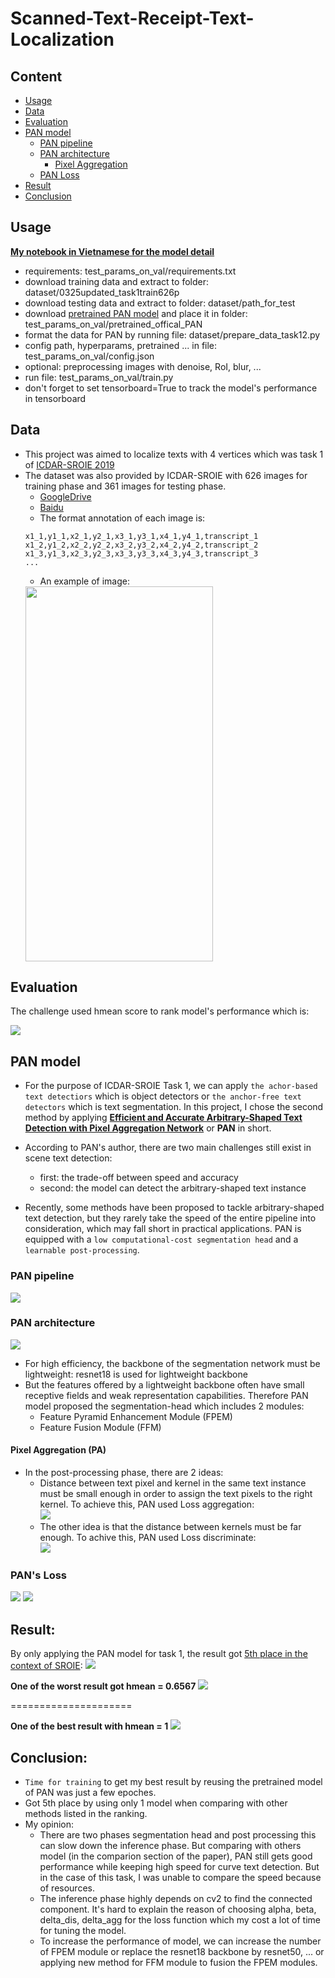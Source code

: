 # Scanned-Text-Receipt-Text-Localization

## Content
- [Usage](https://github.com/xuatpham/Scanned-Text-Receipt_Text-Localization#usage)
- [Data](https://github.com/xuatpham/Scanned-Text-Receipt_Text-Localization#data)
- [Evaluation](https://github.com/xuatpham/Scanned-Text-Receipt_Text-Localization#evaluation)
- [PAN model](https://github.com/xuatpham/Scanned-Text-Receipt_Text-Localization#pan-model)
	- [PAN pipeline](https://github.com/xuatpham/Scanned-Text-Receipt_Text-Localization#pan-pipeline)
	- [PAN architecture](https://github.com/xuatpham/Scanned-Text-Receipt_Text-Localization#pan-architecture)
		- [Pixel Aggregation](https://github.com/xuatpham/Scanned-Text-Receipt_Text-Localization#pixel-aggregation-pa)
	- [PAN Loss](https://github.com/xuatpham/Scanned-Text-Receipt_Text-Localization#pans-loss-function)
- [Result](https://github.com/xuatpham/Scanned-Text-Receipt_Text-Localization#result)
- [Conclusion](https://github.com/xuatpham/Scanned-Text-Receipt_Text-Localization#conclusion)

## Usage

**[My notebook in Vietnamese for the model detail](https://github.com/xuatpham/Scanned-Text-Receipt_Text-Localization/blob/main/MLP305x_Report.ipynb)**

- requirements: test_params_on_val/requirements.txt
- download training data and extract to folder: dataset/0325updated_task1train626p
- download testing data and extract to folder: dataset/path_for_test
- download [pretrained PAN model](https://drive.google.com/drive/folders/1bKPQEEOJ5kgSSRMpnDB8HIRecnD_s4bR) and place it in folder: test_params_on_val/pretrained_offical_PAN
- format the data for PAN by running file: dataset/prepare_data_task12.py
- config path, hyperparams, pretrained ... in file: test_params_on_val/config.json
- optional: preprocessing images with denoise, RoI, blur, ...
- run file: test_params_on_val/train.py
- don't forget to set tensorboard=True to track the model's performance in tensorboard

## Data
- This project was aimed to localize texts with 4 vertices which was task 1 of [ICDAR-SROIE 2019](https://rrc.cvc.uab.es/?ch=13&com=introduction)
- The dataset was also provided by ICDAR-SROIE with 626 images for training phase and 361 images for testing phase.
	- [GoogleDrive](https://drive.google.com/open?id=1ShItNWXyiY1tFDM5W02bceHuJjyeeJl2)
	- [Baidu](https://pan.baidu.com/s/1a57eKCSq8SV8Njz8-jO4Ww#list/path=%2FSROIE2019&parentPath=%2F)
	- The format annotation of each image is:
	```
	x1_1,y1_1,x2_1,y2_1,x3_1,y3_1,x4_1,y4_1,transcript_1
	x1_2,y1_2,x2_2,y2_2,x3_2,y3_2,x4_2,y4_2,transcript_2
	x1_3,y1_3,x2_3,y2_3,x3_3,y3_3,x4_3,y4_3,transcript_3
	...
	```
	- An example of image:
	<img width="300" height="600" src="./assets/6567.jpg">	

## Evaluation
The challenge used hmean score to rank model's performance which is: 

<img src="./assets/hmean_gif.latex.gif">

## PAN model

- For the purpose of ICDAR-SROIE Task 1, we can apply `the achor-based text detectiors` which is object detectors or `the anchor-free text detectors` which is text segmentation. In this project, I chose the second method by applying **[Efficient and Accurate Arbitrary-Shaped Text Detection with Pixel Aggregation Network](https://arxiv.org/abs/1908.05900)** or **PAN** in short.

- According to PAN's author, there are two main challenges still exist in scene text detection:
	- first: the trade-off between speed and accuracy 
	- second: the model can detect the arbitrary-shaped text instance

- Recently, some methods have been proposed to tackle arbitrary-shaped text detection, but they rarely take the speed of the entire pipeline into consideration, which may fall short in practical applications. PAN is equipped with a `low computational-cost segmentation head` and a `learnable post-processing`.
	

### PAN pipeline
<img src="./assets/PAN's_pipeline.png">

### PAN architecture

<img src="./assets/PAN_architecture.png">

- For high efficiency, the backbone of the segmentation network must be lightweight: resnet18 is used for lightweight backbone
- But the features offered by a lightweight backbone often have small receptive fields and weak representation capabilities. Therefore PAN model proposed the segmentation-head which includes 2 modules:
	- Feature Pyramid Enhancement Module (FPEM)
	- Feature Fusion Module (FFM)


#### Pixel Aggregation (PA)

- In the post-processing phase, there are 2 ideas:
	- Distance between text pixel and kernel in the same text instance must be small enough in order to assign the text pixels to the right kernel. To achieve this, PAN used Loss aggregation:<br><img src="./assets/Lagg_gif.latex.gif">
	- The other idea is that the distance between kernels must be far enough. To achive this, PAN used Loss discriminate:<br><img src="./assets/Ldis_gif.latex.gif">		

### PAN's Loss

<img src="./assets/Lall_gif.latex.gif">
<img src="./assets/Lall_explain_gif.latex.gif">


## Result:

By only applying the PAN model for task 1, the result got [5th place in the context of SROIE](https://rrc.cvc.uab.es/?ch=13&com=evaluation&task=1):
<img src="./assets/5th.png">

**One of the worst result got hmean = 0.6567**
<img src="./assets/f1_6567_worst_rslt_.png">

=====================

**One of the best result with hmean = 1**
<img src="./assets/f1_100_best_rslt_.png">

## Conclusion:
- `Time for training` to get my best result by reusing the pretrained model of PAN was just a few epoches.
- Got 5th place by using only 1 model when comparing with other methods listed in the ranking.
- My opinion: 
	- There are two phases segmentation head and post processing this can slow down the inference phase. But comparing with others model (in the comparion section of the paper), PAN still gets good performance while keeping high speed for curve text detection. But in the case of this task, I was unable to compare the speed because of resources.
	- The inference phase highly depends on cv2 to find the connected component. It's hard to explain the reason of choosing alpha, beta, delta_dis, delta_agg for the loss function which my cost a lot of time for tuning the model.
	- To increase the performance of model, we can increase the number of FPEM module or replace the resnet18 backbone by resnet50, ... or applying new method for FFM module to fusion the FPEM modules.